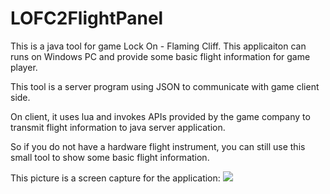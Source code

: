 # LOFC2FlightPanel
This is a java tool for game Lock On - Flaming Cliff. This applicaiton can runs on Windows PC and provide some basic flight information for game player.

This tool is a server program using JSON to communicate with game client side.

On client, it uses lua and invokes APIs provided by the game company to transmit flight information to java server application.

So if you do not have a hardware flight instrument, you can still use this small tool to show some basic flight information.

This picture is a screen capture for the application:
![](https://github.com/hongweibai/LOFC2FlightPanel/blob/master/image/demo_init.jpg)